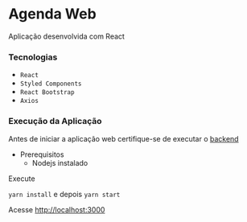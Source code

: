 # Agenda Web 

Aplicação desenvolvida com React

### Tecnologias
- `React`
- `Styled Components`
- `React Bootstrap`
- `Axios`

### Execução da Aplicação

Antes de iniciar a aplicação web certifique-se de executar o [backend](https://github.com/icaromagnago/react-springboot-agenda/tree/master/agenda-api)

- Prerequisitos
  - Nodejs instalado

Execute

`yarn install` e depois `yarn start`

Acesse [http://localhost:3000](http://localhost:3000)

